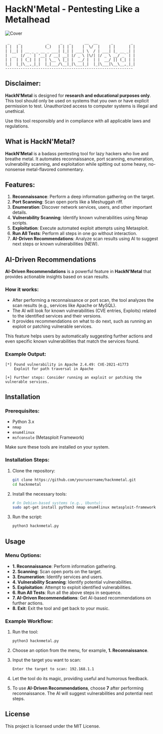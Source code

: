 
# HackN'Metal - Pentesting Like a Metalhead
![Cover](https://github.com/user-attachments/assets/12bfe2c0-0242-43d4-95e5-a884c60358f8)

```
 _    _            _     _   _      __  __      _        _ 
| |  | |          (_)   | | | |    |  \/  |    | |      | |
| |__| | __ _ _ __ _ ___| |_| | ___| \  / | ___| |_ __ _| |
|  __  |/ _` | '__| / __| __| |/ _ \ |\/| |/ _ \ __/ _` | |
| |  | | (_| | |  | \__ \ |_| |  __/ |  | |  __/ || (_| | |
|_|  |_|\__,_|_|  |_|___/\__|_|\___|_|  |_|\___|\__\__,_|_|
----------------------------------------------------------
```

## Disclaimer:
**HackN'Metal** is designed for **research and educational purposes only**. This tool should only be used on systems that you own or have explicit permission to test. Unauthorized access to computer systems is illegal and unethical.

Use this tool responsibly and in compliance with all applicable laws and regulations.

## What is HackN'Metal?

**HackN’Metal** is a badass pentesting tool for lazy hackers who live and breathe metal. It automates reconnaissance, port scanning, enumeration, vulnerability scanning, and exploitation while spitting out some heavy, no-nonsense metal-flavored commentary.

## Features:
1. **Reconnaissance**: Perform a deep information gathering on the target.
2. **Port Scanning**: Scan open ports like a Meshuggah riff.
3. **Enumeration**: Discover network services, users, and other important details.
4. **Vulnerability Scanning**: Identify known vulnerabilities using Nmap scripts.
5. **Exploitation**: Execute automated exploit attempts using Metasploit.
6. **Run All Tests**: Perform all steps in one go without interaction.
7. **AI-Driven Recommendations**: Analyze scan results using AI to suggest next steps or known vulnerabilities (NEW).

## AI-Driven Recommendations

**AI-Driven Recommendations** is a powerful feature in **HackN'Metal** that provides actionable insights based on scan results.

### How it works:
- After performing a reconnaissance or port scan, the tool analyzes the scan results (e.g., services like Apache or MySQL).
- The AI will look for known vulnerabilities (CVE entries, Exploits) related to the identified services and their versions.
- It provides recommendations on what to do next, such as running an exploit or patching vulnerable services.

This feature helps users by automatically suggesting further actions and even specific known vulnerabilities that match the services found.

### Example Output:
```
[*] Found vulnerability in Apache 2.4.49: CVE-2021-41773
    Exploit for path traversal in Apache

[+] Further steps: Consider running an exploit or patching the vulnerable services.
```

## Installation

### Prerequisites:
- Python 3.x
- `nmap`
- `enum4linux`
- `msfconsole` (Metasploit Framework)

Make sure these tools are installed on your system.

### Installation Steps:
1. Clone the repository:
   ```bash
   git clone https://github.com/yourusername/hacknmetal.git
   cd hacknmetal
   ```

2. Install the necessary tools:
   ```bash
   # On Debian-based systems (e.g., Ubuntu):
   sudo apt-get install python3 nmap enum4linux metasploit-framework
   ```

3. Run the script:
   ```bash
   python3 hacknmetal.py
   ```

## Usage

### Menu Options:
- **1. Reconnaissance**: Perform information gathering.
- **2. Scanning**: Scan open ports on the target.
- **3. Enumeration**: Identify services and users.
- **4. Vulnerability Scanning**: Identify potential vulnerabilities.
- **5. Exploitation**: Attempt to exploit identified vulnerabilities.
- **6. Run All Tests**: Run all the above steps in sequence.
- **7. AI-Driven Recommendations**: Get AI-based recommendations on further actions.
- **8. Exit**: Exit the tool and get back to your music.

### Example Workflow:

1. Run the tool:
   ```bash
   python3 hacknmetal.py
   ```

2. Choose an option from the menu, for example, **1. Reconnaissance**.

3. Input the target you want to scan:
   ```bash
   Enter the target to scan: 192.168.1.1
   ```

4. Let the tool do its magic, providing useful and humorous feedback.

5. To use **AI-Driven Recommendations**, choose **7** after performing reconnaissance. The AI will suggest vulnerabilities and potential next steps.

## License

This project is licensed under the MIT License.
